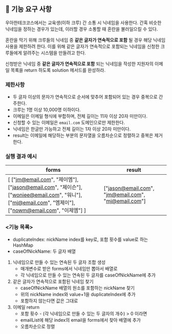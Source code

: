 ## 🚀 기능 요구 사항

우아한테크코스에서는 교육생(이하 크루) 간 소통 시 닉네임을 사용한다. 간혹 비슷한 닉네임을 정하는 경우가 있는데, 이러할 경우 소통할 때 혼란을 불러일으킬 수 있다.

혼란을 막기 위해 크루들의 닉네임 중 **같은 글자가 연속적으로 포함** 될 경우 해당 닉네임 사용을 제한하려 한다. 이를 위해 같은 글자가 연속적으로 포함되는 닉네임을 신청한 크루들에게 알려주는 시스템을 만들려고 한다.


신청받은 닉네임 중 **같은 글자가 연속적으로 포함** 되는 닉네임을 작성한 지원자의 이메일 목록을 return 하도록 solution 메서드를 완성하라.

### 제한사항

- 두 글자 이상의 문자가 연속적으로 순서에 맞추어 포함되어 있는 경우 중복으로 간주한다.
- 크루는 1명 이상 10,000명 이하이다.
- 이메일은 이메일 형식에 부합하며, 전체 길이는 11자 이상 20자 미만이다.
- 신청할 수 있는 이메일은 `email.com` 도메인으로만 제한한다.
- 닉네임은 한글만 가능하고 전체 길이는 1자 이상 20자 미만이다.
- result는 이메일에 해당하는 부분의 문자열을 오름차순으로 정렬하고 중복은 제거한다.

### 실행 결과 예시

| forms | result |
| --- | --- |
| [ ["jm@email.com", "제이엠"], ["jason@email.com", "제이슨"], ["woniee@email.com", "워니"], ["mj@email.com", "엠제이"], ["nowm@email.com", "이제엠"] ] | ["jason@email.com", "jm@email.com", "mj@email.com"] |

### <기능 목록>
- duplicateIndex: nickName index를 key로, 포함 횟수를 value로 하는 HashMap
- caseOfNickName: 두 글자 배열
1. 닉네임으로 만들 수 있는 연속된 두 글자 조합 생성
   - 매개변수로 받은 forms에서 닉네임만 뽑아서 배열로
   - 각 닉네임으로 만들 수 있는 연속된 두 글자를 caseOfNickName에 추가
2. 같은 글자가 연속적으로 포함된 닉네임 찾기
   - caseOfNickName 배열의 원소를 포함하는 nickName 찾기
   - 위의 nickName index와 value+1을 duplicateIndex에 추가
   - 포함하지 않는다면 값은 그대로
3. 이메일 return
   - 포함 횟수 - (각 닉네임으로 만들 수 있는 두 글자의 개수) > 0 이라면
   - emailList에 해당 index의 email을 forms에서 찾아 배열에 추가
   - 오름차순으로 정렬